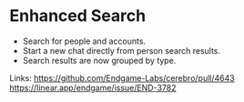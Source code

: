 # Enhanced Search

*   Search for people and accounts.
*   Start a new chat directly from person search results.
*   Search results are now grouped by type.

Links:
https://github.com/Endgame-Labs/cerebro/pull/4643
https://linear.app/endgame/issue/END-3782
